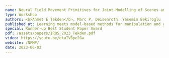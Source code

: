 ```yaml
---
name: Neural Field Movement Primitives for Joint Modelling of Scenes and Motions
type: Workshop
authors: <b>Ahmet E Tekden</b>, Marc P. Deisenroth, Yasemin Bekiroglu
published_at: Learning meets model-based methods for manipulation and grasping workshop at IEEE/RSJ International Conference on Intelligent Robots and Systems (IROS)
special: Runner-up Best Student Paper Award
pdf: /assets/papers/IROS_2023_Tekden.pdf
video: https://youtu.be/ekaIVBpe2Gw
website: /NFMP/
date: 2023-06-02
---
```

